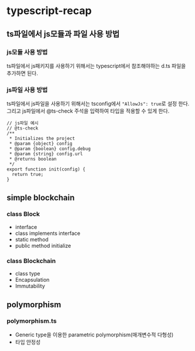 # typescript-recap

## ts파일에서 js모듈과 파일 사용 방법
### js모듈 사용 방법
ts파일에서 js패키지를 사용하기 위해서는 typescript에서 참조해야하는 d.ts 파일을 추가하면 된다.

### js파일 사용 방법
ts파일에서 js파일을 사용하기 위해서는 tsconfig에서 ```"AllowJs": true```로 설정 한다.
그리고 js파일에서 @ts-check 주석을 입력하여 타입을 적용할 수 있게 한다.
```
// js파일 예시
// @ts-check
/**
 * Initializes the project
 * @param {object} config 
 * @param {boolean} config.debug
 * @param {string} config.url
 * @returns boolean
 */
export function init(config) {
  return true;
}
```

## simple blockchain
### class Block
- interface
- class implements interface
- static method
- public method initialize

### class Blockchain
- class type
- Encapsulation
- Immutability

## polymorphism
### polymorphism.ts
- Generic type을 이용한 parametric polymorphism(매개변수적 다형성)
- 타입 안정성